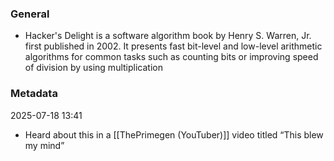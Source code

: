 ### General
- Hacker's Delight is a software algorithm book by Henry S. Warren, Jr. first published in 2002. It presents fast bit-level and low-level arithmetic algorithms for common tasks such as counting bits or improving speed of division by using multiplication


### Metadata
2025-07-18 13:41
- Heard about this in a [[ThePrimegen (YouTuber)]] video titled “This blew my mind”
